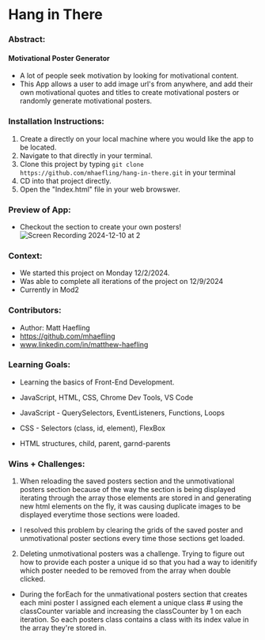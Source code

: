 # Hang in There  

### Abstract:
[//]: <> (Briefly describe what you built and its features. What problem is the app solving? How does this application solve that problem?)

#### Motivational Poster Generator
- A lot of people seek motivation by looking for motivational content.
- This App allows a user to add image url's from anywhere, and add their own motivational quotes and titles to create motivational posters or randomly generate motivational posters. 

### Installation Instructions:
[//]: <> (What steps does a person have to take to get your app cloned down and running?)

1. Create a directly on your local machine where you would like the app to be located.
2. Navigate to that directly in your terminal.
3. Clone this project by typing `git clone https://github.com/mhaefling/hang-in-there.git` in your terminal
4. CD into that project directly.
5. Open the "Index.html" file in your web browswer.

### Preview of App:
[//]: <> (Provide ONE gif or screenshot of your application - choose the "coolest" piece of functionality to show off. gifs preferred!)

- Checkout the section to create your own posters!
![Screen Recording 2024-12-10 at 2](https://github.com/user-attachments/assets/b611b799-a43d-433a-9bf0-cce64a86d91a)



### Context:
[//]: <> (Give some context for the project here. How long did you have to work on it? How far into the Turing program are you?)

- We started this project on Monday 12/2/2024.
- Was able to complete all iterations of the project on 12/9/2024
- Currently in Mod2

### Contributors:
[//]: <> (Who worked on this application? Link to your GitHub. Consider also providing LinkedIn link)

- Author: Matt Haefling
- https://github.com/mhaefling 
- www.linkedin.com/in/matthew-haefling

### Learning Goals:
[//]: <> (What were the learning goals of this project? What tech did you work with?)

- Learning the basics of Front-End Development.
- JavaScript, HTML, CSS, Chrome Dev Tools, VS Code

- JavaScript - QuerySelectors, EventListeners, Functions, Loops
- CSS - Selectors (class, id, element), FlexBox
- HTML structures, child, parent, garnd-parents

### Wins + Challenges:
[//]: <> (What are 2-3 wins you have from this project? What were some challenges you faced - and how did you get over them?)

1. When reloading the saved posters section and the unmotivational posters section because of the way the section is being displayed iterating through the array those elements are stored in and generating new html elements on the fly, it was causing duplicate images to be displayed everytime those sections were loaded.
- I resolved this problem by clearing the grids of the saved poster and unmotivational poster sections every time those sections get loaded.

2. Deleting unmotivational posters was a challenge.  Trying to figure out how to provide each poster a unique id so that you had a way to idenitify which poster needed to be removed from the array when double clicked.
- During the forEach for the unmativational posters section that creates each mini poster I assigned each element a unique class # using the classCounter variable and increasing the classCounter by 1 on each iteration. So each posters class contains a class with its index value in the array they're stored in.
